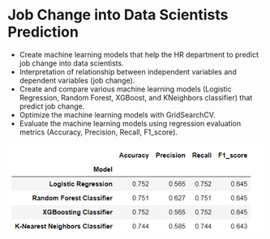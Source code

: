 # Job Change into Data Scientists Prediction
* Create machine learning models that help the HR department to predict job change into data scientists.
* Interpretation of relationship between independent variables and dependent variables (job change).
* Create and compare various machine learning models (Logistic Regression, Random Forest, XGBoost, and KNeighbors classifier) that predict job change.
* Optimize the machine learning models with GridSearchCV.
* Evaluate the machine learning models using regression evaluation metrics (Accuracy, Precision, Recall, F1_score).

![](https://github.com/jaydenlau014/Human-Resources-Process-Job/blob/main/Overall%20Score.png)
